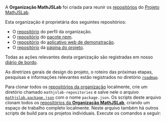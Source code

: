 A **Organização MathJSLab** foi criada para reunir os [repositórios](https://github.com/orgs/MathJSLab/repositories) do [Projeto MathJSLab](https://mathjslab.com/).

Esta organização é proprietária dos seguintes repositórios:
- O [repositório](https://github.com/MathJSLab/.github) do perfil da organização.
- O [repositório](https://github.com/MathJSLab/mathjslab) do [pacote npm](https://www.npmjs.com/package/mathjslab).
- O [repositório](https://github.com/MathJSLab/mathjslab-app) do [aplicativo web de demonstração](https://app.mathjslab.com).
- O [repositório](https://github.com/MathJSLab/mathjslab-www) da [página do projeto](https://mathjslab.com).

Todas as ações relevantes desta organização são registradas em nosso [diário de bordo](../LOGBOOK.md).

As diretrizes gerais de design do projeto, o roteiro das próximas etapas, pesquisas e informações relevantes estão registrados no diretório [`roadmap`](https://github.com/MathJSLab/.github/tree/main/roadmap).

Para clonar todos os [repositórios da organização](https://github.com/orgs/MathJSLab/repositories) localmente, crie um diretório chamado `mathjslab-repositories` e salve nele o arquivo [`mathjslab.package.json`](https://github.com/MathJSLab/.github/blob/main/mathjslab.package.json) com o nome `package.json`. Os scripts deste arquivo clonam todos os [repositórios da **Organização MathJSLab**](https://github.com/orgs/MathJSLab/repositories), criando um espaço de trabalho completo localmente. Neste arquivo também há outros scripts de build para os projetos individuais. Execute os comandos a seguir:
